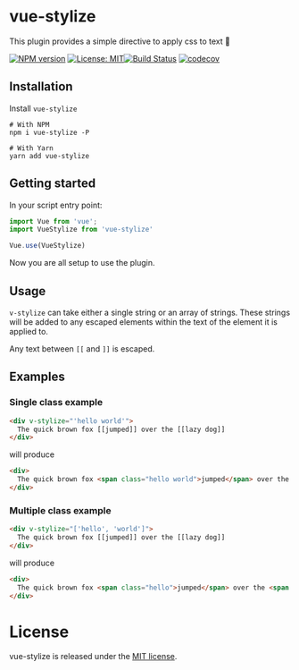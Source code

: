 # vue-stylize
This plugin provides a simple directive to apply css to text 🙂

[![NPM version](https://img.shields.io/npm/v/vue-stylize.svg?style=flat)](https://www.npmjs.com/package/vue-stylize) [![License: MIT](https://img.shields.io/badge/License-MIT-yellow.svg)](https://opensource.org/licenses/MIT)[![Build Status](https://travis-ci.org/shadskii/vue-stylize.svg?branch=master)](https://travis-ci.org/shadskii/vue-stylize)
[![codecov](https://codecov.io/gh/shadskii/vue-stylize/branch/master/graph/badge.svg)](https://codecov.io/gh/shadskii/vue-stylize)
## Installation
Install `vue-stylize`

```
# With NPM
npm i vue-stylize -P

# With Yarn
yarn add vue-stylize
```

## Getting started
In your script entry point:

```js
import Vue from 'vue';
import VueStylize from 'vue-stylize'

Vue.use(VueStylize)
```
Now you are all setup to use the plugin.

## Usage

`v-stylize` can take either a single string or an array of strings. These strings will be added to any escaped elements within the text of the element it is applied to.

Any text between `[[` and `]]` is escaped.

## Examples

### Single class example
```html
<div v-stylize="'hello world'">
  The quick brown fox [[jumped]] over the [[lazy dog]]
</div>
```
will produce 
```html
<div>
  The quick brown fox <span class="hello world">jumped</span> over the <span class="hello world">lazy dog</span>
</div>
```

### Multiple class example
```html
<div v-stylize="['hello', 'world']">
  The quick brown fox [[jumped]] over the [[lazy dog]]
</div>
```
will produce 
```html
<div>
  The quick brown fox <span class="hello">jumped</span> over the <span class="world">lazy dog</span>
</div>
```


# License

vue-stylize is released under the [MIT license](http://opensource.org/licenses/MIT).
